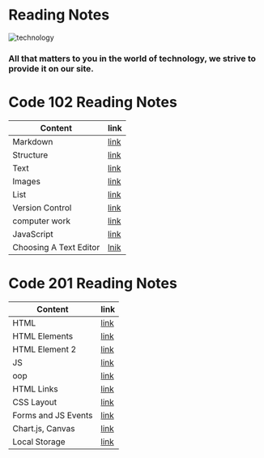 # Reading Notes
![technology](https://cdn.sotor.com/thumbs/fit630x300/15745/1576182119/%D8%A3%D9%82%D9%88%D9%89_%D8%AE%D9%85%D8%B3_%D8%B4%D8%AE%D8%B5%D9%8A%D8%A7%D8%AA_%D9%81%D9%8A_%D8%B9%D8%A7%D9%84%D9%85_%D8%A7%D9%84%D8%AA%D9%83%D9%86%D9%88%D9%84%D9%88%D8%AC%D9%8A%D8%A7.jpg)
### All that matters to you in the world of technology, we strive to provide it on our site.
# Code 102 Reading Notes
| Content  |    link       |
|----------| -------------|
| Markdown | [link](read00.md)|
| Structure|[link](read1.md) |
| Text |[link](read2.md)|
| Images  |[link](read3.md)|
| List  |[link](read4.md)     |
| Version Control  |[link]( read5.md)     |
| computer work  |[link](read6.md)     |
| JavaScript  |[link]( read7.md)     |
| Choosing A Text Editor  | [lnik](read0.md)

# Code 201 Reading Notes
| Content  |    link       |
|----------| -------------|
| HTML | [link](class-01.md) |
| HTML Elements | [link](class-02.md)
| HTML Element 2 | [link](class-03.md)|
| JS | [link](class-04.md)|
|oop| [link](class-05.md)
|HTML Links| [link](class-06.md)
|CSS Layout| [link](class-07.md)
|Forms and JS Events| [link](class-08.md)
|Chart.js, Canvas| [link](class-12.md)
|Local Storage| [link](class13.md)


